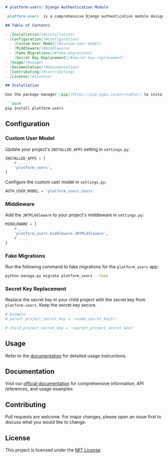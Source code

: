 ```markdown
# platform-users: Django Authentication Module

`platform-users` is a comprehensive Django authentication module designed to streamline user authentication in your projects. It offers a range of features, including a customizable user model, JWT-based authentication, and easy integration.

## Table of Contents

- [Installation](#installation)
- [Configuration](#configuration)
  - [Custom User Model](#custom-user-model)
  - [Middleware](#middleware)
  - [Fake Migrations](#fake-migrations)
  - [Secret Key Replacement](#secret-key-replacement)
- [Usage](#usage)
- [Documentation](#documentation)
- [Contributing](#contributing)
- [License](#license)

## Installation

Use the package manager [pip](https://pip.pypa.io/en/stable/) to install `platform-users`.

```bash
pip install platform-users
```

## Configuration

### Custom User Model

Update your project's `INSTALLED_APPS` setting in `settings.py`:

```python
INSTALLED_APPS = [
    # ...,
    'platform_users',
]
```

Configure the custom user model in `settings.py`:

```python
AUTH_USER_MODEL = 'platform_users.Users'
```

### Middleware

Add the `JWTMiddleware` to your project's middleware in `settings.py`:

```python
MIDDLEWARE = [
    # ...,
    'platform_users.middleware.JWTMiddleware',
    # ...,
]
```

### Fake Migrations

Run the following command to fake migrations for the `platform_users` app:

```bash
python manage.py migrate platform_users --fake
```

### Secret Key Replacement

Replace the secret key in your child project with the secret key from `platform-users`. Keep the secret key secure.

```python
# Example:
# parent_project_secret_key = '<some_secret_key1>'

# child_project_secret_key = '<parent_project_secret_key>'
```

## Usage

Refer to the [documentation](link_to_documentation) for detailed usage instructions.

## Documentation

Visit our [official documentation](link_to_documentation) for comprehensive information, API references, and usage examples.

## Contributing

Pull requests are welcome. For major changes, please open an issue first to discuss what you would like to change.

## License

This project is licensed under the [MIT License](https://choosealicense.com/licenses/mit/).
```